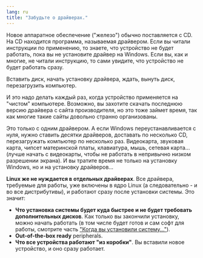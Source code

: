 ```yaml
---
lang: ru
title: "Забудьте о драйверах."
---
```


Новое аппаратное обеспечение ("железо") обычно поставляется с CD. На CD находится программа, называемая драйвером. Если вы читали инструкции по применению, то знаете, что устройство не будет работать, пока вы не установите драйвер на Windows. Если вы, как и многие, не читали инструкцию, то сами увидите, что устройство не будет работать сразу.

Вставить диск, начать установку драйвера, ждать, вынуть диск, перезагрузить компьютер.

И это надо делать каждый раз, когда устройство применяется на "чистом" компьютере. Возможно, вы захотите скачать последнюю версию драйвера с сайта производителя, но это тоже займет время, так как многие такие сайты довольно странно организованы.

Это только с одним драйвером. А если Windows переустанавливается с нуля, нужно ставить десятки драйверов, доставать по несколько CD, перезагружать компьютер по несколько раз. Видеокарта, звуковая карта, чипсет материнской платы, клавиатура, мышь, сетевая карта... (лучше начать с видеокарты, чтобы не работать в непривычно низком разрешении экрана). И вы тратите время не только на установку Windows, но и на установку драйверов...

<b>Linux же не нуждается в отдельных драйверах</b>. Все драйвера, требуемые для работы, уже включены в ядро Linux (а следовательно - и во все дистрибутивы), и работают сразу после установки системы. Это значит:

<ul>
<li><b>Что установка системы будет куда быстрее и не будет требовать дополнительных дисков</b>. Как только вы закончили установку, можно начать работать (в том числе будет готов и сам софт для работы, смотрите часть <a href="http://www.whylinuxisbetter.net/items/all_in_one/index_ru.php?lang=ru">"Когда вы установили систему..."</a>).</li>
<li><b>Out-of-the-box ready</b> peripherals.</li>
<li><b>Что все устройства работают "из коробки"</b>. Вы вставили новое устройство, и оно сразу работает.</li>
</ul>




